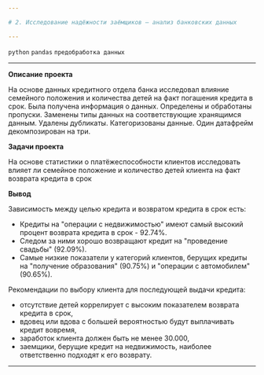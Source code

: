 ```yaml
---

# 2. Исследование надёжности заёмщиков — анализ банковских данных

---
```


`python` `pandas` `предобработка данных`

---

**Описание проекта**

На основе данных кредитного отдела банка исследовал влияние семейного положения и
количества детей на факт погашения кредита в срок. Была получена информация о
данных. Определены и обработаны пропуски. Заменены типы данных на соответствующие
хранящимся данным. Удалены дубликаты. Категоризованы данные. Один датафрейм декомпозирован на три.

**Задачи проекта**

На основе статистики о платёжеспособности клиентов исследовать влияет ли семейное положение и количество детей клиента на факт возврата кредита в срок

**Вывод**

Зависимость между целью кредита и возвратом кредита в срок есть:

- Кредиты на "операции с недвижимостью" имеют самый высокий процент возврата кредита в срок - 92.74%.
- Следом за ними хорошо возвращают кредит на "проведение свадьбы" (92.09%).
- Самые низкие показатели у категорий клиентов, берущих кредиты на "получение образования" (90.75%) и "операции с автомобилем" (90.65%).

Рекомендации по выбору клиента для последующей выдачи кредита:

- отсутствие детей коррелирует с высоким показателем возврата кредита в срок,
- вдовец или вдова с большей вероятностью будут выплачивать кредит вовремя,
- заработок клиента должен быть не менее 30.000,
- заемщики, берущие кредит на недвижимость, наиболее ответственно подходят к его возврату.


---
